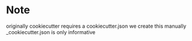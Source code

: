 # Note

originally cookiecutter requires a cookiecutter.json
we create this manually _cookiecutter.json is only informative